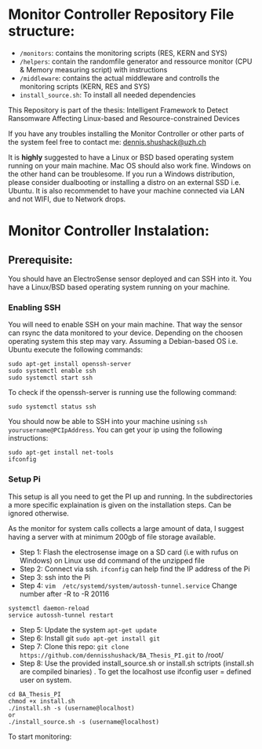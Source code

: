 # Monitor Controller Repository File structure:
* `/monitors`: contains the monitoring scripts (RES, KERN and SYS)
* `/helpers`: contain the randomfile generator and ressource monitor (CPU & Memory measuring script) with instructions
* `/middleware`: contains the actual middleware and controlls the monitoring scripts (KERN, RES and SYS)
* `install_source.sh`: To install all needed dependencies

This Repository is part of the thesis: 
Intelligent Framework to Detect Ransomware Affecting Linux-based and Resource-constrained Devices

If you have any troubles installing the Monitor Controller or other parts of the system feel free to contact me: dennis.shushack@uzh.ch



It is **highly** suggested to have a Linux or BSD based operating system running on your main machine. Mac OS should also work fine.
Windows on the other hand can be troublesome. If you run a Windows distribution, please consider dualbooting or installing a distro on an external SSD i.e. Ubuntu. It is also recommendet to have your machine connected via LAN and not WIFI, due to Network drops.

# Monitor Controller Instalation:

## Prerequisite:
You should have an ElectroSense sensor deployed and can SSH into it. 
You have a Linux/BSD based operating system running on your machine.

### Enabling SSH 
You will need to enable SSH on your main machine. That way the sensor can rsync the data monitored to your device. Depending on the choosen operating system this step may vary. Assuming a Debian-based OS i.e. Ubuntu execute the following commands:
```
sudo apt-get install openssh-server
sudo systemctl enable ssh
sudo systemctl start ssh
```

To check if the openssh-server is running use the following command:
```
sudo systemctl status ssh
```
You should now be able to SSH into your machine usining `ssh yourusername@PCIpAddress`. You can get your ip using the following instructions:
```
sudo apt-get install net-tools
ifconfig
```



### Setup Pi

This setup is all you need to get the PI up and running. In the subdirectories a more specific explaination is given on the installation steps. Can be ignored otherwise.

As the monitor for system calls collects a large amount of data, I suggest having a server with at minimum 200gb of file storage available.

* Step 1: Flash the electrosense image on a SD card (i.e with rufus on Windows) on Linux use dd command of the unzipped file
* Step 2: Connect via ssh. `ifconfig` can help find the IP address of the Pi
* Step 3: ssh into the Pi
* Step 4: `vim  /etc/systemd/system/autossh-tunnel.service` Change number after -R to -R 20116
```
systemctl daemon-reload
service autossh-tunnel restart 
```
* Step 5: Update the system `apt-get update`
* Step 6: Install git `sudo apt-get install git`
* Step 7: Clone this repo: `git clone https://github.com/dennisshushack/BA_Thesis_PI.git` to /root/
* Step 8: Use the provided install_source.sh or install.sh sctripts (install.sh are compiled binaries) . To get the localhost use ifconfig user = defined user on system.
```
cd BA_Thesis_PI
chmod +x install.sh
./install.sh -s (username@localhost)
or 
./install_source.sh -s (username@localhost)
```

To start monitoring:

